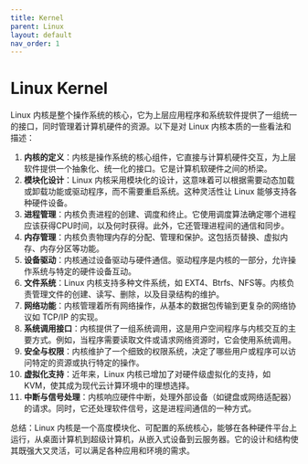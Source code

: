 ```yaml
---
title: Kernel
parent: Linux
layout: default
nav_order: 1
---
```


# Linux Kernel

Linux 内核是整个操作系统的核心，它为上层应用程序和系统软件提供了一组统一的接口，同时管理着计算机硬件的资源。以下是对 Linux 内核本质的一些看法和描述：

1. **内核的定义**：内核是操作系统的核心组件，它直接与计算机硬件交互，为上层软件提供一个抽象化、统一化的接口。它是计算机软硬件之间的桥梁。
2. **模块化设计**：Linux 内核采用模块化的设计，这意味着可以根据需要动态加载或卸载功能或驱动程序，而不需要重启系统。这种灵活性让 Linux 能够支持各种硬件设备。
3. **进程管理**：内核负责进程的创建、调度和终止。它使用调度算法确定哪个进程应该获得CPU时间，以及何时获得。此外，它还管理进程间的通信和同步。
4. **内存管理**：内核负责物理内存的分配、管理和保护。这包括页替换、虚拟内存、内存分区等功能。
5. **设备驱动**：内核通过设备驱动与硬件通信。驱动程序是内核的一部分，允许操作系统与特定的硬件设备互动。
6. **文件系统**：Linux 内核支持多种文件系统，如 EXT4、Btrfs、NFS等。内核负责管理文件的创建、读写、删除，以及目录结构的维护。
7. **网络功能**：内核管理着所有网络操作，从基本的数据包传输到更复杂的网络协议如 TCP/IP 的实现。
8. **系统调用接口**：内核提供了一组系统调用，这是用户空间程序与内核交互的主要方式。例如，当程序需要读取文件或请求网络资源时，它会使用系统调用。
9. **安全与权限**：内核维护了一个细致的权限系统，决定了哪些用户或程序可以访问特定的资源或执行特定的操作。
10. **虚拟化支持**：近年来，Linux 内核已增加了对硬件级虚拟化的支持，如 KVM，使其成为现代云计算环境中的理想选择。
11. **中断与信号处理**：内核响应硬件中断，处理外部设备（如键盘或网络适配器）的请求。同时，它还处理软件信号，这是进程间通信的一种方式。

总结：Linux 内核是一个高度模块化、可配置的系统核心，能够在各种硬件平台上运行，从桌面计算机到超级计算机，从嵌入式设备到云服务器。它的设计和结构使其既强大又灵活，可以满足各种应用和环境的需求。
